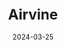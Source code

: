 ---  
layout: startup_page  
title: "Airvine"  
id: "airvine.com"  
permalink: "/airvineairvine.com03252024/"  
website: "https://airvine.com/"  
funding_round: "Series A"  
funding_amount: "$6.2M"  
investors: "Crosslink Capital"  
about: "Airvine develops multi-Gigabit-speed wireless backhaul systems for indoor connectivity, addressing the bandwidth expansion and connectivity challenges in large interior spaces. Their WaveTunnel product offers high-speed connectivity for enterprise services and applications, providing a faster and cheaper alternative to traditional cabling solutions."  
markets: "Wireless, Networking, Enterprise Technology, Computer Networking Products, Wireless Communications Equipment"  
hq: "Santa Clara, California, United States"  
founded_year: "2017"  
linkedin: "https://www.linkedin.com/company/airvine"  
twitter: "https://twitter.com/WaveTunnel"  
instagram: ""  
facebook: "https://www.facebook.com/airvinescientific"  
crunchbase: "https://www.crunchbase.com/organization/airvine-scientific"  
pitchbook: "https://pitchbook.com/profiles/company/340780-96"  

date_display: "25-Mar-2024"  
date: "2024-03-25"

# SEO Optimization  
meta_title: "Airvine - Series A Funding ($6.2M)"  
meta_description: "Airvine, Airvine develops multi-Gigabit-speed wireless backhaul systems for indoor connectivity, addressing the bandwidth expansion and connectivity challenges..."  
meta_keywords: "Airvine, Wireless, Networking, Enterprise Technology, Computer Networking Products, Wireless Communications Equipment, Series A funding"  
canonical_url: "https://startup.projectstartups.com/airvineairvine.com03252024/"  
---